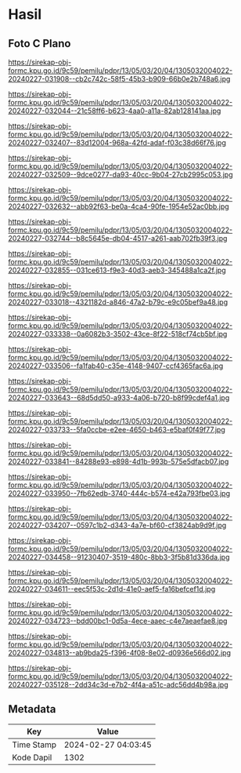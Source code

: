 # Hasil

## Foto C Plano

https://sirekap-obj-formc.kpu.go.id/9c59/pemilu/pdpr/13/05/03/20/04/1305032004022-20240227-031908--cb2c742c-58f5-45b3-b909-66b0e2b748a6.jpg

https://sirekap-obj-formc.kpu.go.id/9c59/pemilu/pdpr/13/05/03/20/04/1305032004022-20240227-032044--21c58ff6-b623-4aa0-a11a-82ab128141aa.jpg

https://sirekap-obj-formc.kpu.go.id/9c59/pemilu/pdpr/13/05/03/20/04/1305032004022-20240227-032407--83d12004-968a-42fd-adaf-f03c38d66f76.jpg

https://sirekap-obj-formc.kpu.go.id/9c59/pemilu/pdpr/13/05/03/20/04/1305032004022-20240227-032509--9dce0277-da93-40cc-9b04-27cb2995c053.jpg

https://sirekap-obj-formc.kpu.go.id/9c59/pemilu/pdpr/13/05/03/20/04/1305032004022-20240227-032632--abb92f63-be0a-4ca4-90fe-1954e52ac0bb.jpg

https://sirekap-obj-formc.kpu.go.id/9c59/pemilu/pdpr/13/05/03/20/04/1305032004022-20240227-032744--b8c5645e-db04-4517-a261-aab702fb39f3.jpg

https://sirekap-obj-formc.kpu.go.id/9c59/pemilu/pdpr/13/05/03/20/04/1305032004022-20240227-032855--031ce613-f9e3-40d3-aeb3-345488a1ca2f.jpg

https://sirekap-obj-formc.kpu.go.id/9c59/pemilu/pdpr/13/05/03/20/04/1305032004022-20240227-033018--4321182d-a846-47a2-b79c-e9c05bef9a48.jpg

https://sirekap-obj-formc.kpu.go.id/9c59/pemilu/pdpr/13/05/03/20/04/1305032004022-20240227-033338--0a6082b3-3502-43ce-8f22-518cf74cb5bf.jpg

https://sirekap-obj-formc.kpu.go.id/9c59/pemilu/pdpr/13/05/03/20/04/1305032004022-20240227-033506--fa1fab40-c35e-4148-9407-ccf4365fac6a.jpg

https://sirekap-obj-formc.kpu.go.id/9c59/pemilu/pdpr/13/05/03/20/04/1305032004022-20240227-033643--68d5dd50-a933-4a06-b720-b8f99cdef4a1.jpg

https://sirekap-obj-formc.kpu.go.id/9c59/pemilu/pdpr/13/05/03/20/04/1305032004022-20240227-033733--5fa0ccbe-e2ee-4650-b463-e5baf0f49f77.jpg

https://sirekap-obj-formc.kpu.go.id/9c59/pemilu/pdpr/13/05/03/20/04/1305032004022-20240227-033841--84288e93-e898-4d1b-993b-575e5dfacb07.jpg

https://sirekap-obj-formc.kpu.go.id/9c59/pemilu/pdpr/13/05/03/20/04/1305032004022-20240227-033950--7fb62edb-3740-444c-b574-e42a793fbe03.jpg

https://sirekap-obj-formc.kpu.go.id/9c59/pemilu/pdpr/13/05/03/20/04/1305032004022-20240227-034207--0597c1b2-d343-4a7e-bf60-cf3824ab9d9f.jpg

https://sirekap-obj-formc.kpu.go.id/9c59/pemilu/pdpr/13/05/03/20/04/1305032004022-20240227-034458--91230407-3519-480c-8bb3-3f5b81d336da.jpg

https://sirekap-obj-formc.kpu.go.id/9c59/pemilu/pdpr/13/05/03/20/04/1305032004022-20240227-034611--eec5f53c-2d1d-41e0-aef5-fa16befcef1d.jpg

https://sirekap-obj-formc.kpu.go.id/9c59/pemilu/pdpr/13/05/03/20/04/1305032004022-20240227-034723--bdd00bc1-0d5a-4ece-aaec-c4e7aeaefae8.jpg

https://sirekap-obj-formc.kpu.go.id/9c59/pemilu/pdpr/13/05/03/20/04/1305032004022-20240227-034813--ab9bda25-f396-4f08-8e02-d0936e566d02.jpg

https://sirekap-obj-formc.kpu.go.id/9c59/pemilu/pdpr/13/05/03/20/04/1305032004022-20240227-035128--2dd34c3d-e7b2-4f4a-a51c-adc56dd4b98a.jpg


## Metadata

| Key        | Value               |
| ---------- | ------------------- |
| Time Stamp | 2024-02-27 04:03:45 |
| Kode Dapil | 1302                |



